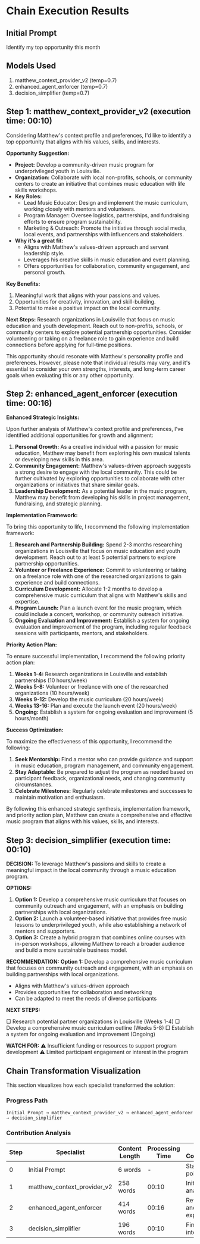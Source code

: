 # Chain Execution Results

## Initial Prompt

Identify my top opportunity this month

## Models Used

1. matthew_context_provider_v2 (temp=0.7)
2. enhanced_agent_enforcer (temp=0.7)
3. decision_simplifier (temp=0.7)

## Step 1: matthew_context_provider_v2 (execution time: 00:10)

Considering Matthew's context profile and preferences, I'd like to identify a top opportunity that aligns with his values, skills, and interests.

**Opportunity Suggestion:**

* **Project:** Develop a community-driven music program for underprivileged youth in Louisville.
* **Organization:** Collaborate with local non-profits, schools, or community centers to create an initiative that combines music education with life skills workshops.
* **Key Roles:**
	+ Lead Music Educator: Design and implement the music curriculum, working closely with mentors and volunteers.
	+ Program Manager: Oversee logistics, partnerships, and fundraising efforts to ensure program sustainability.
	+ Marketing & Outreach: Promote the initiative through social media, local events, and partnerships with influencers and stakeholders.
* **Why it's a great fit:**
	+ Aligns with Matthew's values-driven approach and servant leadership style.
	+ Leverages his creative skills in music education and event planning.
	+ Offers opportunities for collaboration, community engagement, and personal growth.

**Key Benefits:**

1. Meaningful work that aligns with your passions and values.
2. Opportunities for creativity, innovation, and skill-building.
3. Potential to make a positive impact on the local community.

**Next Steps:**
Research organizations in Louisville that focus on music education and youth development. Reach out to non-profits, schools, or community centers to explore potential partnership opportunities. Consider volunteering or taking on a freelance role to gain experience and build connections before applying for full-time positions.

This opportunity should resonate with Matthew's personality profile and preferences. However, please note that individual results may vary, and it's essential to consider your own strengths, interests, and long-term career goals when evaluating this or any other opportunity.

## Step 2: enhanced_agent_enforcer (execution time: 00:16)

**Enhanced Strategic Insights:**

Upon further analysis of Matthew's context profile and preferences, I've identified additional opportunities for growth and alignment:

1. **Personal Growth:** As a creative individual with a passion for music education, Matthew may benefit from exploring his own musical talents or developing new skills in this area.
2. **Community Engagement:** Matthew's values-driven approach suggests a strong desire to engage with the local community. This could be further cultivated by exploring opportunities to collaborate with other organizations or initiatives that share similar goals.
3. **Leadership Development:** As a potential leader in the music program, Matthew may benefit from developing his skills in project management, fundraising, and strategic planning.

**Implementation Framework:**

To bring this opportunity to life, I recommend the following implementation framework:

1. **Research and Partnership Building:** Spend 2-3 months researching organizations in Louisville that focus on music education and youth development. Reach out to at least 5 potential partners to explore partnership opportunities.
2. **Volunteer or Freelance Experience:** Commit to volunteering or taking on a freelance role with one of the researched organizations to gain experience and build connections.
3. **Curriculum Development:** Allocate 1-2 months to develop a comprehensive music curriculum that aligns with Matthew's skills and expertise.
4. **Program Launch:** Plan a launch event for the music program, which could include a concert, workshop, or community outreach initiative.
5. **Ongoing Evaluation and Improvement:** Establish a system for ongoing evaluation and improvement of the program, including regular feedback sessions with participants, mentors, and stakeholders.

**Priority Action Plan:**

To ensure successful implementation, I recommend the following priority action plan:

1. **Weeks 1-4:** Research organizations in Louisville and establish partnerships (10 hours/week)
2. **Weeks 5-8:** Volunteer or freelance with one of the researched organizations (10 hours/week)
3. **Weeks 9-12:** Develop the music curriculum (20 hours/week)
4. **Weeks 13-16:** Plan and execute the launch event (20 hours/week)
5. **Ongoing:** Establish a system for ongoing evaluation and improvement (5 hours/month)

**Success Optimization:**

To maximize the effectiveness of this opportunity, I recommend the following:

1. **Seek Mentorship:** Find a mentor who can provide guidance and support in music education, program management, and community engagement.
2. **Stay Adaptable:** Be prepared to adjust the program as needed based on participant feedback, organizational needs, and changing community circumstances.
3. **Celebrate Milestones:** Regularly celebrate milestones and successes to maintain motivation and enthusiasm.

By following this enhanced strategic synthesis, implementation framework, and priority action plan, Matthew can create a comprehensive and effective music program that aligns with his values, skills, and interests.

## Step 3: decision_simplifier (execution time: 00:10)

**DECISION:**
To leverage Matthew's passions and skills to create a meaningful impact in the local community through a music education program.

**OPTIONS:**

1. **Option 1:** Develop a comprehensive music curriculum that focuses on community outreach and engagement, with an emphasis on building partnerships with local organizations.
2. **Option 2:** Launch a volunteer-based initiative that provides free music lessons to underprivileged youth, while also establishing a network of mentors and supporters.
3. **Option 3:** Create a hybrid program that combines online courses with in-person workshops, allowing Matthew to reach a broader audience and build a more sustainable business model.

**RECOMMENDATION:**
**Option 1:** Develop a comprehensive music curriculum that focuses on community outreach and engagement, with an emphasis on building partnerships with local organizations.
- Aligns with Matthew's values-driven approach
- Provides opportunities for collaboration and networking
- Can be adapted to meet the needs of diverse participants

**NEXT STEPS:**

□ Research potential partner organizations in Louisville (Weeks 1-4)
□ Develop a comprehensive music curriculum outline (Weeks 5-8)
□ Establish a system for ongoing evaluation and improvement (Ongoing)

**WATCH FOR:**
⚠️ Insufficient funding or resources to support program development
⚠️ Limited participant engagement or interest in the program

## Chain Transformation Visualization

This section visualizes how each specialist transformed the solution:

### Progress Path

```
Initial Prompt → matthew_context_provider_v2 → enhanced_agent_enforcer → decision_simplifier
```

### Contribution Analysis

| Step | Specialist | Content Length | Processing Time | Key Contribution |
|------|------------|----------------|-----------------|------------------|
| 0 | Initial Prompt | 6 words | - | Starting point |
| 1 | matthew_context_provider_v2 | 258 words | 00:10 | Initial analysis |
| 2 | enhanced_agent_enforcer | 414 words | 00:16 | Refinement and expansion |
| 3 | decision_simplifier | 196 words | 00:10 | Final integration |
